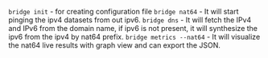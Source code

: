 `bridge init` - for creating configuration file 
`bridge nat64` - It will start pinging the ipv4 datasets from out ipv6.
`bridge dns` - It will fetch the IPv4 and IPv6 from the domain name, if ipv6 is not present, it will synthesize the ipv6 from the ipv4 by nat64 prefix.
`bridge metrics --nat64` - It will visualize the nat64 live results with graph view and can export the JSON.